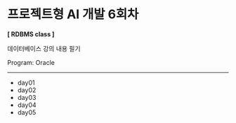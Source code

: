 # 프로젝트형 AI 개발 6회차

**[ RDBMS class ]**

데이터베이스 강의 내용 필기

Program: Oracle

---
+ day01
+ day02
+ day03
+ day04
+ day05
